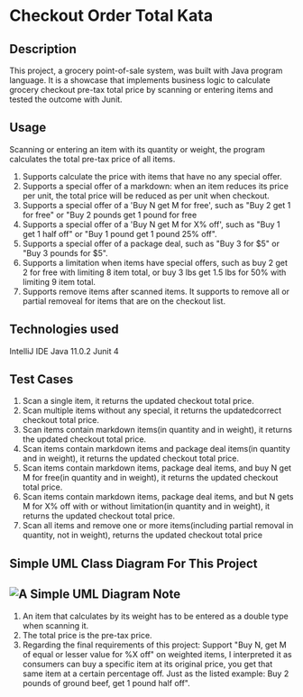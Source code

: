 Checkout Order Total Kata
======
Description 
-------------------------------
This project, a grocery point-of-sale system, was built with Java program language. It is a showcase that implements business logic to calculate grocery checkout pre-tax total price by scanning or entering items and tested the outcome with Junit.

Usage
-------------
Scanning or entering an item with its quantity or weight, the program calculates the total pre-tax price of all items.
 
1. Supports calculate the price with items that have no any special offer. 
2. Supports a special offer of a markdown: when an item reduces its price per unit, the total price will be reduced as per unit when checkout.
3. Supports a special offer of a 'Buy N get M for free', such as "Buy 2 get 1 for free" or "Buy 2 pounds get 1 pound for free
4. Supports a special offer of a 'Buy N get M for X% off', such as "Buy 1 get 1 half off" or "Buy 1 pound get 1 pound 25% off".
5. Supports a special offer of a package deal, such as "Buy 3 for $5" or "Buy 3 pounds for $5".
6. Supports a limitation when items have special offers, such as buy 2 get 2 for free with limiting 8 item total, or buy 3 lbs get 1.5 lbs for 50% with limiting 9 item total.
7. Supports remove items after scanned items. It supports to remove all or partial removeal for items that are on the checkout list.

Technologies used
--
IntelliJ IDE
Java 11.0.2
Junit 4

Test Cases
--
1. Scan a single item, it returns the updated checkout total price.
2. Scan multiple items without any special, it returns the updatedcorrect checkout total price.
3. Scan items contain markdown items(in quantity and in weight), it returns the updated checkout total price.
4. Scan items contain markdown items and package deal items(in quantity and in weight), it returns the updated checkout total price.
5. Scan items contain markdown items, package deal items, and buy N get M for free(in quantity and in weight), it returns the updated checkout total price.
6. Scan items contain markdown items, package deal items, and but N gets M for X% off with or without limitation(in quantity and in weight), it returns the updated checkout total price.
7. Scan all items and remove one or more items(including partial removal in quantity, not in weight), returns the updated checkout total price
 
Simple UML Class Diagram For This Project
---
![A Simple UML Diagram](https://user-images.githubusercontent.com/43623996/69649079-77116e00-103a-11ea-95db-01d6a1c80a6c.png)
Note
---
1. An item that calculates by its weight has to be entered as a double type when scanning it.
2. The total price is the pre-tax price.
3. Regarding the final requirements of this project: Support "Buy N, get M of equal or lesser value for %X off" on weighted items, I interpreted it as consumers can buy a specific item at its original price, you get that same item at a certain percentage off. Just as the listed example: Buy 2 pounds of ground beef, get 1 pound half off".  

